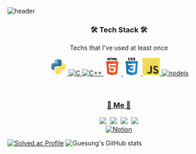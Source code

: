![header](https://capsule-render.vercel.app/api?type=soft&color=auto&height=150&section=header&text=ParkGueSung&fontSize=70&animation=twinkling)

<h3 align="center">🛠 Tech Stack 🛠</h3>

<p align="center"> Techs that I've used at least once </p>

<p align="center">
    <!-- Python -->
    <a href="https://www.python.org" target="_blank" rel="noreferrer">
        <img src="https://raw.githubusercontent.com/devicons/devicon/master/icons/python/python-original.svg"
            alt="python" width="40" height="40" />
    </a>
    <!-- C -->
    <a href="https://www.w3schools.com/c/" target="_blank" rel="noreferrer">
        <img src="https://cdn.jsdelivr.net/gh/devicons/devicon/icons/c/c-original.svg" alt="C" width="40" height="40" />
    </a>
    <!-- C++ -->
    <a href="https://www.w3schools.com/CPP/default.asp" target="_blank" rel="noreferrer">
        <img src="https://cdn.jsdelivr.net/gh/devicons/devicon/icons/cplusplus/cplusplus-original.svg" alt="C++"
            width="40" height="40" />
        <!-- HTML -->
    </a>
    <a href="https://www.w3schools.com/html/" target="_blank" rel="noreferrer">
        <img src="https://raw.githubusercontent.com/devicons/devicon/master/icons/html5/html5-original-wordmark.svg"
            alt="html5" width="40" height="40" />
    </a>
    <!-- CSS -->
    <a href="https://www.w3schools.com/css/" target="_blank" rel="noreferrer">
        <img src="https://raw.githubusercontent.com/devicons/devicon/master/icons/css3/css3-original-wordmark.svg"
            alt="css3" width="40" height="40" />
    </a>
    <!-- JS -->
    <a href="https://developer.mozilla.org/en-US/docs/Web/JavaScript" target="_blank" rel="noreferrer">
        <img src="https://raw.githubusercontent.com/devicons/devicon/master/icons/javascript/javascript-original.svg"
            alt="javascript" width="40" height="40" />
    </a>
    <!-- VueJS-->
    <a href="https://kr.vuejs.org/v2/guide/index.html" target="_blank" rel="noreferrer">
        <img src="https://cdn.jsdelivr.net/gh/devicons/devicon/icons/vuejs/vuejs-original.svg" alt="nodejs" width="40"
            height="40" />
        <br>
</p>

<br>

<h3 align="center"> 🐶 Me 🐶 </h3>
<p align="center">
    <a href="https://peter214.tistory.com/"><img
            src="https://img.shields.io/badge/Life%20Blog-11B48A?style=flat-square&logo=Vimeo&logoColor=yellow&link=https://peter214.tistory.com/" /></a>&nbsp
    <a href="https://peter-coding.tistory.com/"><img
            src="https://img.shields.io/badge/Tech%20Blog-11B48A?style=flat-square&logo=Vimeo&logoColor=red&link=https://peter-coding.tistory.com/" /></a>&nbsp
    <a href="https://www.instagram.com/guesung/"><img
            src="https://img.shields.io/badge/Instagram-E4405F?style=flat-square&logo=Instagram&logoColor=white&link=https://www.instagram.com/woo0_hooo/" /></a>&nbsp
    <a href="mailto:gueit214@naver.com"><img
            src="https://img.shields.io/badge/Gmail-d14836?style=flat-square&logo=Gmail&logoColor=white&link=viliketh1s98@naver.com" /></a>
    <br />
    <a href="https://peterpan214.notion.site/7142411909fc4c8e9acf257ce1ef6bf0"><img src="https://play-lh.googleusercontent.com/ZhzCHDg4YU-RHM4vFRcu6v3Ud6SV5xVvCLS1HWmgIaJEi5lIR-zdIZcaoPW2w1O6YBU" alt="Notion" width="30" height="30"/></a>
    
    
</p>

[![Solved.ac Profile](http://mazassumnida.wtf/api/generate_badge?boj=gueit)](https://solved.ac/gueit)
![Guesung's GitHub stats](https://github-readme-stats.vercel.app/api?username=gueit214&show_icons=true&theme=radical)
